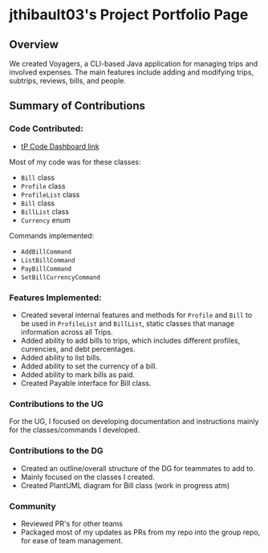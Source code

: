 # jthibault03's Project Portfolio Page

## Overview

We created Voyagers, a CLI-based Java application for managing trips and involved expenses. 
The main features include adding and modifying trips, subtrips, reviews, bills, and people.

## Summary of Contributions

### Code Contributed:
- [tP Code Dashboard link](#https://nus-cs2113-ay2324s2.github.io/tp-dashboard/?search=jthibault03&sort=groupTitle&sortWithin=title&timeframe=commit&mergegroup=&groupSelect=groupByRepos&breakdown=true&checkedFileTypes=docs~functional-code~test-code~other&since=2024-02-23)

Most of my code was for these classes:
 - `Bill` class
 - `Profile` class
 - `ProfileList` class
 - `Bill` class
 - `BillList` class
 - `Currency` enum  

Commands implemented:
 - `AddBillCommand`
 - `ListBillCommand`
 - `PayBillCommand`
 - `SetBillCurrencyCommand`

### Features Implemented:
- Created several internal features and methods for `Profile` and `Bill` to be used in `ProfileList` and `BillList`, 
static classes that manage information across all Trips.
- Added ability to add bills to trips, which includes different profiles, currencies, and debt percentages.
- Added ability to list bills.
- Added ability to set the currency of a bill.
- Added ability to mark bills as paid.
- Created Payable interface for Bill class.

### Contributions to the UG
For the UG, I focused on developing documentation and instructions mainly for the classes/commands I developed.
### Contributions to the DG
- Created an outline/overall structure of the DG for teammates to add to. 
- Mainly focused on the classes I created.
- Created PlantUML diagram for Bill class (work in progress atm)
### Community
- Reviewed PR's for other teams
- Packaged most of my updates as PRs from my repo into the group repo, for ease
of team management.